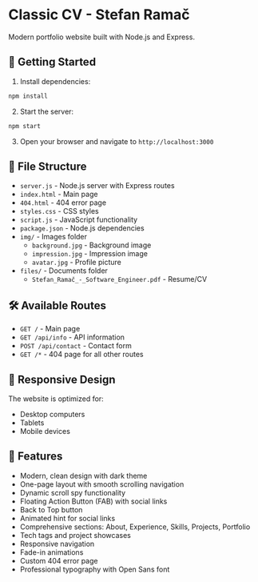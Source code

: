 # Classic CV - Stefan Ramač

Modern portfolio website built with Node.js and Express.

## 🚀 Getting Started

1. Install dependencies:
```bash
npm install
```

2. Start the server:
```bash
npm start
```

3. Open your browser and navigate to `http://localhost:3000`

## 📁 File Structure

- `server.js` - Node.js server with Express routes
- `index.html` - Main page
- `404.html` - 404 error page
- `styles.css` - CSS styles
- `script.js` - JavaScript functionality
- `package.json` - Node.js dependencies
- `img/` - Images folder
  - `background.jpg` - Background image
  - `impression.jpg` - Impression image
  - `avatar.jpg` - Profile picture
- `files/` - Documents folder
  - `Stefan_Ramač_-_Software_Engineer.pdf` - Resume/CV

## 🛠 Available Routes

- `GET /` - Main page
- `GET /api/info` - API information
- `POST /api/contact` - Contact form
- `GET /*` - 404 page for all other routes

## 📱 Responsive Design

The website is optimized for:
- Desktop computers
- Tablets
- Mobile devices

## 🎨 Features

- Modern, clean design with dark theme
- One-page layout with smooth scrolling navigation
- Dynamic scroll spy functionality
- Floating Action Button (FAB) with social links
- Back to Top button
- Animated hint for social links
- Comprehensive sections: About, Experience, Skills, Projects, Portfolio
- Tech tags and project showcases
- Responsive navigation
- Fade-in animations
- Custom 404 error page
- Professional typography with Open Sans font
